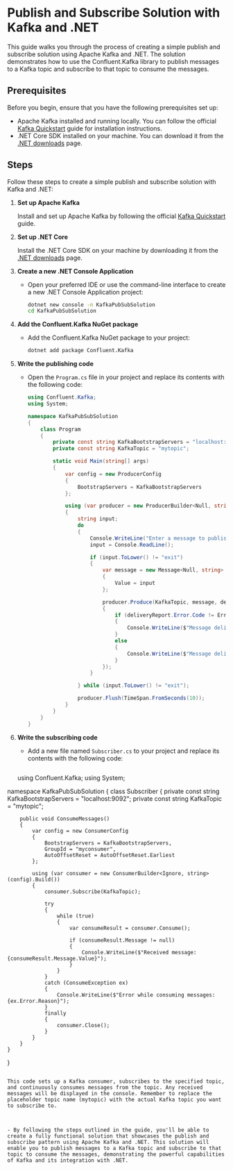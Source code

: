 # Publish and Subscribe Solution with Kafka and .NET                       
           
This guide walks you through the process of creating a simple publish and subscribe solution using Apache Kafka and .NET. The solution demonstrates how to use the Confluent.Kafka library to publish messages to a Kafka topic and subscribe to that topic to consume the messages.
  
## Prerequisites  

Before you begin, ensure that you have the following prerequisites set up:

- Apache Kafka installed and running locally. You can follow the official [Kafka Quickstart](https://kafka.apache.org/quickstart) guide for installation instructions.
- .NET Core SDK installed on your machine. You can download it from the [.NET downloads](https://dotnet.microsoft.com/download) page.

## Steps

Follow these steps to create a simple publish and subscribe solution with Kafka and .NET:

1. **Set up Apache Kafka**

   Install and set up Apache Kafka by following the official [Kafka Quickstart](https://kafka.apache.org/quickstart) guide.

2. **Set up .NET Core**

   Install the .NET Core SDK on your machine by downloading it from the [.NET downloads](https://dotnet.microsoft.com/download) page.

3. **Create a new .NET Console Application**

   - Open your preferred IDE or use the command-line interface to create a new .NET Console Application project:
     ```bash
     dotnet new console -n KafkaPubSubSolution
     cd KafkaPubSubSolution
     ```

4. **Add the Confluent.Kafka NuGet package**

   - Add the Confluent.Kafka NuGet package to your project:
     ```bash
     dotnet add package Confluent.Kafka
     ```

5. **Write the publishing code**

   - Open the `Program.cs` file in your project and replace its contents with the following code:

     ```csharp
     using Confluent.Kafka;
     using System;

     namespace KafkaPubSubSolution
     {
         class Program
         {
             private const string KafkaBootstrapServers = "localhost:9092";
             private const string KafkaTopic = "mytopic";

             static void Main(string[] args)
             {
                 var config = new ProducerConfig
                 {
                     BootstrapServers = KafkaBootstrapServers
                 };

                 using (var producer = new ProducerBuilder<Null, string>(config).Build())
                 {
                     string input;
                     do
                     {
                         Console.WriteLine("Enter a message to publish (or 'exit' to quit):");
                         input = Console.ReadLine();

                         if (input.ToLower() != "exit")
                         {
                             var message = new Message<Null, string>
                             {
                                 Value = input
                             };

                             producer.Produce(KafkaTopic, message, deliveryReport =>
                             {
                                 if (deliveryReport.Error.Code != ErrorCode.NoError)
                                 {
                                     Console.WriteLine($"Message delivery failed: {deliveryReport.Error.Reason}");
                                 }
                                 else
                                 {
                                     Console.WriteLine($"Message delivered: {deliveryReport.Message.Value}");
                                 }
                             });
                         }

                     } while (input.ToLower() != "exit");

                     producer.Flush(TimeSpan.FromSeconds(10));
                 }
             }
         }
     }
     ```

6. **Write the subscribing code**

   - Add a new file named `Subscriber.cs` to your project and replace its contents with the following code:

     ```
    using Confluent.Kafka;
using System;

namespace KafkaPubSubSolution
{
    class Subscriber
    {
        private const string KafkaBootstrapServers = "localhost:9092";
        private const string KafkaTopic = "mytopic";

        public void ConsumeMessages()
        {
            var config = new ConsumerConfig
            {
                BootstrapServers = KafkaBootstrapServers,
                GroupId = "myconsumer",
                AutoOffsetReset = AutoOffsetReset.Earliest
            };

            using (var consumer = new ConsumerBuilder<Ignore, string>(config).Build())
            {
                consumer.Subscribe(KafkaTopic);

                try
                {
                    while (true)
                    {
                        var consumeResult = consumer.Consume();

                        if (consumeResult.Message != null)
                        {
                            Console.WriteLine($"Received message: {consumeResult.Message.Value}");
                        }
                    }
                }
                catch (ConsumeException ex)
                {
                    Console.WriteLine($"Error while consuming messages: {ex.Error.Reason}");
                }
                finally
                {
                    consumer.Close();
                }
            }
        }
    }
}
``` 
                 
This code sets up a Kafka consumer, subscribes to the specified topic, and continuously consumes messages from the topic. Any received messages will be displayed in the console. Remember to replace the placeholder topic name (mytopic) with the actual Kafka topic you want to subscribe to.

   
                 
- By following the steps outlined in the guide, you'll be able to create a fully functional solution that showcases the publish and subscribe pattern using Apache Kafka and .NET. This solution will enable you to publish messages to a Kafka topic and subscribe to that topic to consume the messages, demonstrating the powerful capabilities of Kafka and its integration with .NET.
